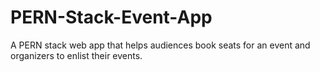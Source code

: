 # PERN-Stack-Event-App
A PERN stack web app that helps audiences book seats for an event and organizers to enlist their events.
